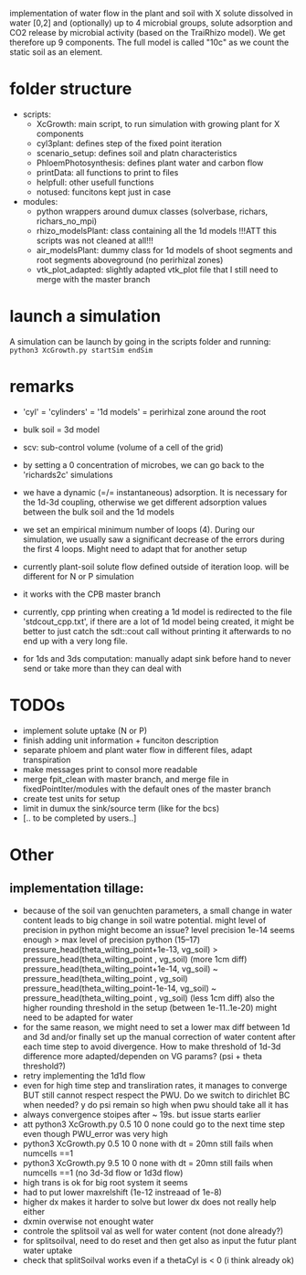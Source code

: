implementation of water flow in the plant and soil with X solute dissolved in water [0,2]
and (optionally) up to 4 microbial groups, solute adsorption and CO2 release by microbial activity (based on the TraiRhizo model).
We get therefore up 9 components. The full model is called "10c" as we count the static soil as an element.


# folder structure
- scripts:
	- XcGrowth: main script, to run simulation with growing plant for X components
	- cyl3plant: defines step of the fixed point iteration
	- scenario_setup: defines soil and platn characteristics
	- PhloemPhotosynthesis: defines plant water and carbon flow
	- printData: all functions to print to files
	- helpfull: other usefull functions
	- notused: funcitons kept just in case
- modules: 
	- python wrappers around dumux classes (solverbase, richars, richars_no_mpi)
	- rhizo_modelsPlant: class containing all the 1d models !!!ATT this scripts was not cleaned at all!!!
	- air_modelsPlant: dummy class for 1d models of shoot segments and root segments aboveground (no perirhizal zones)
	- vtk_plot_adapted: slightly adapted vtk_plot file that I still need to merge with the master branch

# launch a simulation
A simulation can be launch by going in the scripts folder and running:
`python3 XcGrowth.py startSim endSim`

# remarks 
- 'cyl' = 'cylinders' = '1d models' = perirhizal zone around the root
- bulk soil = 3d model
- scv: sub-control volume (volume of a cell of the grid)
- by setting a 0 concentration of microbes, we can go back to the 'richards2c' simulations
- we have a dynamic (=/= instantaneous) adsorption. It is necessary for the 1d-3d coupling, otherwise we get different adsorption values between the bulk
soil and the 1d models
- we set an empirical minimum number of loops (4). During our simulation, we usually saw a significant
decrease of the errors during the first 4 loops. Might need to adapt that for another setup
- currently plant-soil solute flow defined outside of iteration loop. will be different for N or P simulation

- it works with the CPB master branch
- currently, cpp printing when creating a 1d model is redirected to the file 'stdcout_cpp.txt', if there are a lot of 1d model being created, it might be better to just catch the sdt::cout call without printing it afterwards to no end up with a very long file.
- for 1ds and 3ds computation: manually adapt sink before hand to never send or take more than they can deal with



# TODOs
- implement solute uptake (N or P)
- finish adding unit information + funciton description
- separate phloem and plant water flow in different files, adapt transpiration
- make messages print to consol more readable
- merge fpit_clean with master branch, and merge file in fixedPointIter/modules with the default ones of the master branch
- create test units for setup
- limit in dumux the sink/source term (like for the bcs)
- [.. to be completed by users..]


# Other
## implementation tillage:
- because of the soil van genuchten parameters, a small change in water content leads to big change in soil watre potential.
 might level of precision in python might become an issue? 
 level precision 1e-14 seems enough > max level of precision python (15–17)
 pressure_head(theta_wilting_point+1e-13, vg_soil) >  pressure_head(theta_wilting_point , vg_soil) (more 1cm diff)
 pressure_head(theta_wilting_point+1e-14, vg_soil) ~  pressure_head(theta_wilting_point , vg_soil)
 pressure_head(theta_wilting_point-1e-14, vg_soil) ~  pressure_head(theta_wilting_point , vg_soil) (less 1cm diff)
 also the higher rounding threshold in the setup (between 1e-11..1e-20) might need to be adapted for water
- for the same reason, we might need to set a lower max diff between 1d and 3d and/or finally set up the manual correction of water content after each time step to avoid divergence. How to make threshold of 1d-3d difference more adapted/dependen on VG params?
(psi + theta threshold?)
- retry implementing the 1d1d flow
- even for high time step and transliration rates, it manages to converge BUT still cannot respect respect the PWU.
Do we switch to dirichlet BC when needed? y do psi remain so high when pwu should take all it has
- always convergence stoipes after ~ 19s. but issue starts earlier
- att python3 XcGrowth.py 0.5 10 0 none could go to the next time step even though PWU_error was very high
- python3 XcGrowth.py 0.5 10 0 none with dt = 20mn still fails when numcells ==1
- python3 XcGrowth.py 9.5 10 0 none with dt = 20mn still fails when numcells ==1 (no 3d-3d flow or 1d3d flow)
- high trans is ok for big root system it seems
- had to put lower maxrelshift (1e-12 instreaad of 1e-8)
- higher dx makes it harder to solve but lower dx does not really help either
- dxmin overwise not enought water
- controle the splitsoil val as well for water content (not done already?)
- for splitsoilval, need to do reset and then get also as input the futur plant water uptake
- check that splitSoilval works even if a thetaCyl is < 0 (i think already ok)

